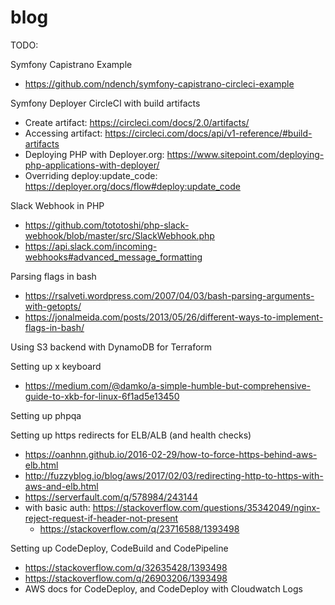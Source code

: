 # blog

TODO:

Symfony Capistrano Example

* https://github.com/ndench/symfony-capistrano-circleci-example

Symfony Deployer CircleCI with build artifacts

* Create artifact: https://circleci.com/docs/2.0/artifacts/
* Accessing artifact: https://circleci.com/docs/api/v1-reference/#build-artifacts
* Deploying PHP with Deployer.org: https://www.sitepoint.com/deploying-php-applications-with-deployer/
* Overriding deploy:update_code: https://deployer.org/docs/flow#deploy:update_code

Slack Webhook in PHP

* https://github.com/tototoshi/php-slack-webhook/blob/master/src/SlackWebhook.php
* https://api.slack.com/incoming-webhooks#advanced_message_formatting

Parsing flags in bash

* https://rsalveti.wordpress.com/2007/04/03/bash-parsing-arguments-with-getopts/
* https://jonalmeida.com/posts/2013/05/26/different-ways-to-implement-flags-in-bash/

Using S3 backend with DynamoDB for Terraform

Setting up x keyboard

* https://medium.com/@damko/a-simple-humble-but-comprehensive-guide-to-xkb-for-linux-6f1ad5e13450

Setting up phpqa

Setting up https redirects for ELB/ALB (and health checks)

* https://oanhnn.github.io/2016-02-29/how-to-force-https-behind-aws-elb.html
* http://fuzzyblog.io/blog/aws/2017/02/03/redirecting-http-to-https-with-aws-and-elb.html
* https://serverfault.com/q/578984/243144
* with basic auth: https://stackoverflow.com/questions/35342049/nginx-reject-request-if-header-not-present
    * https://stackoverflow.com/q/23716588/1393498

Setting up CodeDeploy, CodeBuild and CodePipeline

* https://stackoverflow.com/q/32635428/1393498
* https://stackoverflow.com/q/26903206/1393498
* AWS docs for CodeDeploy, and CodeDeploy with Cloudwatch Logs
